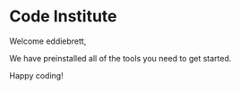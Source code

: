 # Code Institute

Welcome eddiebrett,

We have preinstalled all of the tools you need to get started.

Happy coding!